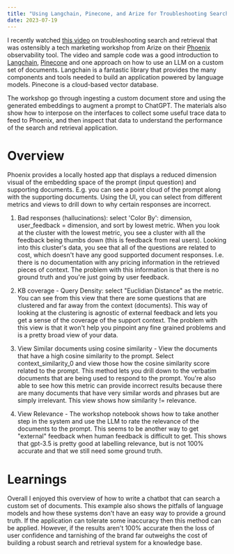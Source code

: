 ```yaml
---
title: "Using Langchain, Pinecone, and Arize for Troubleshooting Search and Retrieval"
date: 2023-07-19
---
```


I recently watched
[this video](https://www.youtube.com/watch?v=eDW1EsXMNY4) on
troubleshooting search and retrieval that was ostensibly a tech
marketing workshop from Arize on their
[Phoenix](https://github.com/Arize-ai/phoenix) observability tool. The
video and sample code was a good introduction to
[Langchain](https://python.langchain.com/docs/get_started/introduction.html),
[Pinecone](https://www.pinecone.io/) and one approach on how to use an
LLM on a custom set of documents. Langchain is a fantastic library
that provides the many components and tools needed to build an
application powered by language models. Pinecone is a cloud-based
vector database.

The workshop go through ingesting a custom document store and using
the generated embeddings to augment a prompt to ChatGPT. The materials
also show how to interpose on the interfaces to collect some useful
trace data to feed to Phoenix, and then inspect that data to
understand the performance of the search and retrieval application.

# Overview

Phoenix provides a locally hosted app that displays a reduced
dimension visual of the embedding space of the prompt (input question)
and supporting documents. E.g. you can see a point cloud of the prompt
along with the supporting documents. Using the UI, you can select from
different metrics and views to drill down to why certain responses are
incorrect.

1. Bad responses (hallucinations): select 'Color By': dimension,
   user_feedback = dimension, and sort by lowest metric. When you look
   at the cluster with the lowest metric, you see a cluster with all
   the feedback being thumbs down (this is feedback from real
   users). Looking into this cluster's data, you see that all of the
   questions are related to cost, which doesn't have any good
   supported document responses. I.e. there is no documentation with
   any pricing information in the retrieved pieces of context. The
   problem with this information is that there is no ground truth and
   you're just going by user feedback.

2. KB coverage - Query Density: select "Euclidian Distance" as the
   metric. You can see from this view that there are some questions
   that are clustered and far away from the context (documents). This
   way of looking at the clustering is agnostic of external feedback
   and lets you get a sense of the coverage of the support
   context. The problem with this view is that it won't help you
   pinpoint any fine grained problems and is a pretty broad view of
   your data.

3. View Similar documents using cosine similarity - View the documents
   that have a high cosine similarity to the prompt. Select
   context_similarity_0 and view those how the cosine similarity score
   related to the prompt. This method lets you drill down to the
   verbatim documents that are being used to respond to the
   prompt. You're also able to see how this metric can provide
   incorrect results because there are many documents that have very
   similar words and phrases but are simply irrelevant. This view
   shows how similarity != relevance.

4. View Relevance - The workshop notebook shows how to take another
   step in the system and use the LLM to rate the relevance of the
   documents to the prompt. This seems to be another way to get
   "external" feedback when human feedback is difficult to get. This
   shows that gpt-3.5 is pretty good at labelling relevance, but is
   not 100% accurate and that we still need some ground truth.

# Learnings

Overall I enjoyed this overview of how to write a chatbot that can
search a custom set of documents. This example also shows the pitfalls
of language models and how these systems don't have an easy way to
provide a ground truth. If the application can tolerate some
inaccuracy then this method can be applied. However, if the results
aren't 100% accurate then the loss of user confidence and tarnishing
of the brand far outweighs the cost of building a robust search and
retrieval system for a knowledge base.
